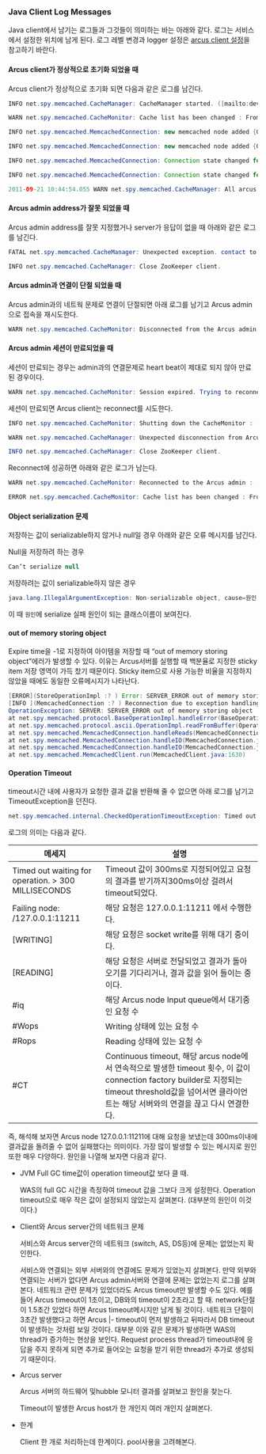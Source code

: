 ### Java Client Log Messages

Java client에서 남기는 로그들과 그것들이 의미하는 바는 아래와 같다. 로그는 서비스에서 설정한 위치에 남게 된다. 로그 레벨 변경과 logger 설정은 [arcus client 설정](02-arcus-java-client.md#arcus-client-설정)을 참고하기 바란다.


#### Arcus client가 정상적으로 초기화 되었을 때

Arcus client가 정상적으로 초기화 되면 다음과 같은 로그를 남긴다.

```java
INFO net.spy.memcached.CacheManager: CacheManager started. ([mailto:dev@dev.arcuscloud.nhncorp.com:17288 dev@dev.arcuscloud.nhncorp.com:17288])

WARN net.spy.memcached.CacheMonitor: Cache list has been changed : From=null, To=[127.0.0.1:11211-hostname, xxx.xxx.xxx.xxx:xxxx-hostname] : [serviceCode=dev]

INFO net.spy.memcached.MemcachedConnection: new memcached node added {QA sa=/127.0.0.1:11211, #Rops=0, #Wops=0, #iq=0, topRop=null, topWop=null, toWrite=0, interested=0} to connect queue

INFO net.spy.memcached.MemcachedConnection: new memcached node added {QA sa=/127.0.0.1:11211, #Rops=0, #Wops=0, #iq=0, topRop=null, topWop=null, toWrite=0, interested=0} to connect queue

INFO net.spy.memcached.MemcachedConnection: Connection state changed for sun.nio.ch.SelectionKeyImpl@388ee016

INFO net.spy.memcached.MemcachedConnection: Connection state changed for sun.nio.ch.SelectionKeyImpl@2e5bbd6

2011-09-21 10:44:54.055 WARN net.spy.memcached.CacheManager: All arcus connections are established.
```

#### Arcus admin address가 잘못 되었을 때

Arcus admin address를 잘못 지정했거나 server가 응답이 없을 때 아래와 같은 로그를 남긴다.

```java
FATAL net.spy.memcached.CacheManager: Unexpected exception. contact to arcus administrator

INFO net.spy.memcached.CacheManager: Close ZooKeeper client.
```

#### Arcus admin과 연결이 단절 되었을 때

Arcus admin과의 네트웍 문제로 연결이 단절되면 아래 로그를 남기고 Arcus admin으로 접속을 재시도한다.

```java
WARN net.spy.memcached.CacheMonitor: Disconnected from the Arcus admin. Trying to reconnect : [serviceCode=dev]
```

#### Arcus admin 세션이 만료되었을 때

세션이 만료되는 경우는 admin과의 연결문제로 heart beat이 제대로 되지 않아 만료된 경우이다.

```java
WARN net.spy.memcached.CacheMonitor: Session expired. Trying to reconnect to the Arcus admin : [serviceCode=dev]
```

세션이 만료되면 Arcus client는 reconnect를 시도한다.

```java
INFO net.spy.memcached.CacheMonitor: Shutting down the CacheMonitor : [serviceCode=dev]

WARN net.spy.memcached.CacheManager: Unexpected disconnection from Arcus admin. Trying to reconnect to Arcus admin.

INFO net.spy.memcached.CacheManager: Close ZooKeeper client.
```

Reconnect에 성공하면 아래와 같은 로그가 남는다.

```java
WARN net.spy.memcached.CacheMonitor: Reconnected to the Arcus admin : [serviceCode=dev]

ERROR net.spy.memcached.CacheMonitor: Cache list has been changed : From=null, To=[10.0.0.1:11211-arcus01.companyname.com, 10.0.0.2:11211-arcus02.companyname.com] : [serviceCode=dev]
```

#### Object serialization 문제

저장하는 값이 serializable하지 않거나 null일 경우 아래와 같은 오류 메시지를 남긴다.

Null을 저장하려 하는 경우

```java
Can’t serialize null
```

저장하려는 값이 serializable하지 않은 경우

```java
java.lang.IllegalArgumentException: Non-serializable object, cause=원인
```

이 때 `원인`에 serialize 실패 원인이 되는 클래스이름이 보여진다.

#### out of memory storing object

Expire time을 -1로 지정하여 아이템을 저장할 때 “out of memory storing object”에러가 발생할 수 있다. 이유는 Arcus서버를 실행할 때 백분율로 지정한 sticky item 저장 영역이 가득 찼기 때문이다. Sticky item으로 사용 가능한 비율을 지정하지 않았을 때에도 동일한 오류메시지가 나타난다.

```java
[ERROR](StoreOperationImpl :? ) Error: SERVER_ERROR out of memory storing object
[INFO ](MemcachedConnection :? ) Reconnection due to exception handling a memcached operation on {QA sa=/ 127.0.0.1:11211, #Rops=2, #Wops=0, #iq=0, topRop=net.spy.memcached.protocol.ascii.StoreOperationImpl@250d593e, topWop=null, toWrite=0, interested=1}. This may be due to an authentication failure.
OperationException: SERVER: SERVER_ERROR out of memory storing object
at net.spy.memcached.protocol.BaseOperationImpl.handleError(BaseOperationImpl.java:127)
at net.spy.memcached.protocol.ascii.OperationImpl.readFromBuffer(OperationImpl.java:131)
at net.spy.memcached.MemcachedConnection.handleReads(MemcachedConnection.java:457)
at net.spy.memcached.MemcachedConnection.handleIO(MemcachedConnection.java:389)
at net.spy.memcached.MemcachedConnection.handleIO(MemcachedConnection.java:182)
at net.spy.memcached.MemcachedClient.run(MemcachedClient.java:1630)
```

#### Operation Timeout

timeout시간 내에 사용자가 요청한 결과 값을 반환해 줄 수 없으면 아래 로그를 남기고 TimeoutException을 던진다.

```java
net.spy.memcached.internal.CheckedOperationTimeoutException: Timed out waiting for operation. > 300 - failing node: /127.0.0.1:11211 [WRITING] [#iq=13 #Wops=7 #Rops=10 #CT=13]
```

로그의 의미는 다음과 같다.

| 메세지 | 설명 |
| ------ | ---- |
| Timed out waiting for operation. > 300 MILLISECONDS| Timeout 값이 300ms로 지정되어있고 요청의 결과를 받기까지300ms이상 걸려서 timeout되었다.|
| Failing node: /127.0.0.1:11211 | 해당 요청은 127.0.0.1:11211 에서 수행한다. |
| [WRITING]	| 해당 요청은 socket write를 위해 대기 중이다. |
| [READING]	| 해당 요청은 서버로 전달되었고 결과가 돌아오기를 기다리거나, 결과 값을 읽어 들이는 중이다. |
| #iq	| 해당 Arcus node Input queue에서 대기중인 요청 수 |
| #Wops	| Writing 상태에 있는 요청 수 |
| #Rops	| Reading 상태에 있는 요청 수 |
| #CT	| Continuous timeout, 해당 arcus node에서 연속적으로 발생한 timeout 횟수, 이 값이 connection factory builder로 지정되는 timeout threshold값을 넘어서면 클라이언트는 해당 서버와의 연결을 끊고 다시 연결한다. |

즉, 해석해 보자면 Arcus node 127.0.0.1:11211에 대해 요청을 보냈는데 300ms이내에 결과값을 돌려줄 수 없어 실패했다는 의미이다.
가장 많이 발생할 수 있는 메시지로 원인 또한 매우 다양하다. 원인을 나열해 보자면 다음과 같다.

- JVM Full GC time값이 operation timeout값 보다 클 때.

  WAS의 full GC 시간을 측정하여 timeout 값을 그보다 크게 설정한다. Operation timeout으로 매우 작은 값이 설정되지 않았는지 살펴본다. (대부분의 원인이 이것이다.)

- Client와 Arcus server간의 네트워크 문제


  서비스와 Arcus server간의 네트워크 (switch, AS, DS등)에 문제는 없었는지 확인한다.

  서비스와 연결되는 외부 서버와의 연결에도 문제가 있었는지 살펴본다. 만약 외부와 연결되는 서버가 없다면 Arcus admin서버와 연결에 문제는 없었는지 로그를 살펴본다. 네트워크 관련 문제가 있었더라도 Arcus timeout만 발생할 수도 있다. 예를 들어 Arcus timeout이 1초이고, DB와의 timeout이 2초라고 할 때. network단절이 1.5초간 있었다 하면 Arcus timeout메시지만 남게 될 것이다. 네트워크 단절이 3초간 발생했다고 하면 Arcus |- timeout이 먼저 발생하고 뒤따라서 DB timeout이 발생하는 것처럼 보일 것이다. 대부분 이와 같은 문제가 발생하면 WAS의 thread가 증가하는 현상을 보인다. Request process thread가 timeout내에 응답을 주지 못하게 되면 추가로 들어오는 요청을 받기 위한 thread가 추가로 생성되기 때문이다.

- Arcus server

  Arcus 서버의 하드웨어 및hubble 모니터 결과를 살펴보고 원인을 찾는다.

  Timeout이 발생한 Arcus host가 한 개인지 여러 개인지 살펴본다.

- 한계

  Client 한 개로 처리하는데 한계이다. pool사용을 고려해본다.


